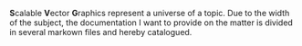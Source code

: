 **S**calable **V**ector **G**raphics represent a universe of a topic. Due to the width of the subject, the documentation I want to provide on the matter is divided in several markown files and hereby catalogued.




